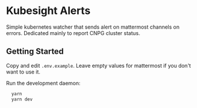 # Kubesight Alerts

Simple kubernetes watcher that sends alert on mattermost channels on errors.
Dedicated mainly to report CNPG cluster status.

## Getting Started

Copy and edit `.env.example`. Leave empty values for mattermost if you don't want to use it.

Run the development daemon:

```bash
  yarn
  yarn dev
```
